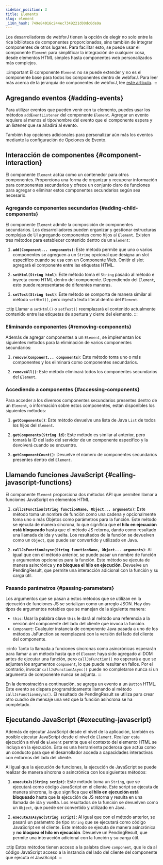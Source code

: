 ```yaml
---
sidebar_position: 3
title: Elements
slug: element
_i18n_hash: 749e84016c244ec7349221d00dc0de9a
---
```

<DocChip chip='since' label='23.06' />
<JavadocLink type="foundation" location="com/webforj/component/element/Element" top='true'/>

Los desarrolladores de webforJ tienen la opción de elegir no solo entre la rica biblioteca de componentes proporcionados, sino también de integrar componentes de otros lugares. Para facilitar esto, se puede usar el componente `Element` para simplificar la integración de cualquier cosa, desde elementos HTML simples hasta componentes web personalizados más complejos.

:::important
El componente `Element` no se puede extender y no es el componente base para todos los componentes dentro de webforJ. Para leer más acerca de la jerarquía de componentes de webforJ, lee [este artículo](../architecture/controls-components.md).
:::

<ComponentDemo 
path='/webforj/elementinputdemo?' 
javaE='https://raw.githubusercontent.com/webforj/webforj-documentation/refs/heads/main/src/main/java/com/webforj/samples/views/element/ElementInputDemoView.java'
cssURL='/css/element/elementInput.css'
/>

## Agregando eventos {#adding-events}

Para utilizar eventos que pueden venir con tu elemento, puedes usar los métodos `addEventListener` del componente `Element`. Agregar un evento requiere al menos el tipo/nombre del evento que el componente espera y un listener que se añadirá al evento.

También hay opciones adicionales para personalizar aún más los eventos mediante la configuración de Opciones de Evento.

<ComponentDemo 
path='/webforj/elementinputevent?' 
javaE='https://raw.githubusercontent.com/webforj/webforj-documentation/refs/heads/main/src/main/java/com/webforj/samples/views/element/ElementInputEventView.java'
cssURL='/css/element/elementInputEvent.css'
height='240px'
/>

## Interacción de componentes {#component-interaction}

El componente `Element` actúa como un contenedor para otros componentes. Proporciona una forma de organizar y recuperar información para componentes secundarios y ofrece un conjunto claro de funciones para agregar o eliminar estos componentes secundarios según sea necesario.

### Agregando componentes secundarios {#adding-child-components}

El componente `Element` admite la composición de componentes secundarios. Los desarrolladores pueden organizar y gestionar estructuras complejas de UI agregando componentes como hijos al `Element`. Existen tres métodos para establecer contenido dentro de un `Element`:

1. **`add(Component... components)`**: Este método permite que uno o varios componentes se agreguen a un `String` opcional que designa un slot específico cuando se usa con un Componente Web. Omitir el slot agregará el componente entre las etiquetas HTML.

2. **`setHtml(String html)`**: Este método toma el `String` pasado al método e inyecta como HTML dentro del componente. Dependiendo del `Element`, esto puede representarse de diferentes maneras.

3. **`setText(String text)`**: Este método se comporta de manera similar al método `setHtml()`, pero inyecta texto literal dentro del `Element`.

<ComponentDemo 
path='/webforj/elementinputtext?' 
javaE='https://raw.githubusercontent.com/webforj/webforj-documentation/refs/heads/main/src/main/java/com/webforj/samples/views/element/ElementInputTextView.java'
cssURL='/css/element/elementInput.css'
height='175px'
/>

:::tip
Llamar a `setHtml()` o `setText()` reemplazará el contenido actualmente contenido entre las etiquetas de apertura y cierre del elemento.
:::

### Eliminando componentes {#removing-components}

Además de agregar componentes a un `Element`, se implementan los siguientes métodos para la eliminación de varios componentes secundarios:

1. **`remove(Component... components)`**: Este método toma uno o más componentes y los eliminará como componentes secundarios.

2. **`removeAll()`**: Este método eliminará todos los componentes secundarios del `Element`.

### Accediendo a componentes {#accessing-components}

Para acceder a los diversos componentes secundarios presentes dentro de un `Element`, o información sobre estos componentes, están disponibles los siguientes métodos:

1. **`getComponents()`**: Este método devuelve una lista de Java `List` de todos los hijos del `Element`. 

2. **`getComponents(String id)`**: Este método es similar al anterior, pero tomará la ID del lado del servidor de un componente específico y la devolverá cuando se encuentre.

3. **`getComponentCount()`**: Devuelve el número de componentes secundarios presentes dentro del `Element`. 

## Llamando funciones JavaScript {#calling-javascript-functions}

El componente `Element` proporciona dos métodos API que permiten llamar a funciones JavaScript en elementos HTML. 

1. **`callJsFunction(String functionName, Object... arguments)`**: Este método toma un nombre de función como una cadena y opcionalmente toma uno o más Objetos como parámetros para la función. Este método se ejecuta de manera síncrona, lo que significa que **el hilo en ejecución está bloqueado** hasta que el método JS retorna, dando como resultado una llamada de ida y vuelta. Los resultados de la función se devuelven como un `Object`, que puede ser convertido y utilizado en Java. 

2. **`callJsFunctionAsync(String functionName, Object... arguments)`**: Al igual que con el método anterior, se puede pasar un nombre de función y argumentos opcionales para la función. Este método se ejecuta de manera asincrónica y **no bloquea el hilo en ejecución**. Devuelve un <JavadocLink type="foundation" location="com/webforj/PendingResult" code='true'>PendingResult</JavadocLink>, que permite una interacción adicional con la función y su carga útil.

### Pasando parámetros {#passing-parameters}

Los argumentos que se pasan a estos métodos que se utilizan en la ejecución de funciones JS se serializan como un arreglo JSON. Hay dos tipos de argumentos notables que se manejan de la siguiente manera:
- `this`: Usar la palabra clave `this` le dará al método una referencia a la versión del componente del lado del cliente que invoca la función.
- `Component`: Cualquier instancia de componente Java pasada a uno de los métodos JsFunction se reemplazará con la versión del lado del cliente del componente.

:::info
Tanto la llamada a funciones síncronas como asincrónicas esperarán para llamar a un método hasta que el `Element` haya sido agregado al DOM antes de ejecutar una función, pero `callJsFunction()` no esperará a que se adjunten los argumentos `component`, lo que puede resultar en fallos. Por el contrario, invocar `callJsFunctionAsync()` puede no completarse nunca si un argumento de componente nunca se adjunta.
:::

En la demostración a continuación, se agrega un evento a un `Button` HTML. Este evento se dispara programáticamente llamando al método `callJsFunctionAsync()`. El resultado de <JavadocLink type="foundation" location="com/webforj/PendingResult" code='true'>PendingResult</JavadocLink> se utiliza para crear otro cuadro de mensaje una vez que la función asíncrona se ha completado.

<ComponentDemo 
path='/webforj/elementinputfunction?' 
javaE='https://raw.githubusercontent.com/webforj/webforj-documentation/refs/heads/main/src/main/java/com/webforj/samples/views/element/ElementInputFunctionView.java'
cssURL='/css/element/elementInput.css'
height='240px'
/>

## Ejecutando JavaScript {#executing-javascript}

Además de ejecutar JavaScript desde el nivel de la aplicación, también es posible ejecutar JavaScript desde el nivel de `Element`. Realizar esta ejecución a nivel de `Element` permite que el contexto del elemento HTML se incluya en la ejecución. Esta es una herramienta poderosa que actúa como un conducto para que el desarrollador acceda a capacidades interactivas con entornos del lado del cliente.

Al igual que la ejecución de funciones, la ejecución de JavaScript se puede realizar de manera síncrona o asincrónica con los siguientes métodos:

1. **`executeJs(String script)`**: Este método toma un `String`, que se ejecutará como código JavaScript en el cliente. Este script se ejecuta de manera síncrona, lo que significa que **el hilo en ejecución está bloqueado** hasta que la ejecución de JS retorna y resulta en una llamada de ida y vuelta. Los resultados de la función se devuelven como un `Object`, que puede ser convertido y utilizado en Java.

2. **`executeJsAsync(String script)`**: Al igual que con el método anterior, se pasará un parámetro de tipo `String` que se ejecutará como código JavaScript en el cliente. Este método se ejecuta de manera asincrónica y **no bloquea el hilo en ejecución**. Devuelve un <JavadocLink type="foundation" location="com/webforj/PendingResult" code='true'>PendingResult</JavadocLink>, que permite una interacción adicional con la función y su carga útil.

:::tip
Estos métodos tienen acceso a la palabra clave `component`, que le da al código JavaScript acceso a la instancia del lado del cliente del componente que ejecuta el JavaScript.
:::
